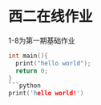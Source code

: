 # 西二在线作业
1-8为第一期基础作业
```c
int main(){
  print("hello world");
  return 0;
}
```python
print('hello world!')
